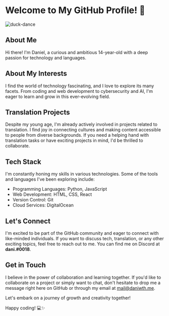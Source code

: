# Welcome to My GitHub Profile! 👋
![duck-dance](https://github.com/daniwth/daniwth/assets/93330784/985150d6-1dbc-464d-b969-1e7832e714f9)

## About Me

Hi there! I'm Daniel, a curious and ambitious 14-year-old with a deep passion for technology and languages.

## About My Interests

I find the world of technology fascinating, and I love to explore its many facets. From coding and web development to cybersecurity and AI, I'm eager to learn and grow in this ever-evolving field.

## Translation Projects

Despite my young age, I'm already actively involved in projects related to translation. I find joy in connecting cultures and making content accessible to people from diverse backgrounds. If you need a helping hand with translation tasks or have exciting projects in mind, I'd be thrilled to collaborate.

## Tech Stack

I'm constantly honing my skills in various technologies. Some of the tools and languages I've been exploring include:

- Programming Languages: Python, JavaScript
- Web Development: HTML, CSS, React
- Version Control: Git
- Cloud Services: DigitalOcean

## Let's Connect

I'm excited to be part of the GitHub community and eager to connect with like-minded individuals. If you want to discuss tech, translation, or any other exciting topics, feel free to reach out to me. You can find me on Discord at **dani.#0018**.

## Get in Touch

I believe in the power of collaboration and learning together. If you'd like to collaborate on a project or simply want to chat, don't hesitate to drop me a message right here on GitHub or through my email at mail@daniwth.me.

Let's embark on a journey of growth and creativity together!

Happy coding! 💻✨
